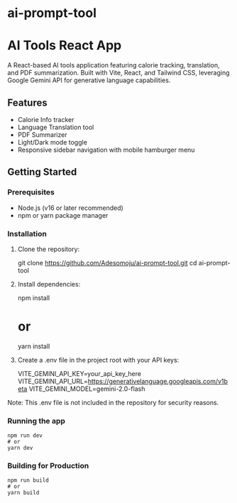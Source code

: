 # ai-prompt-tool

# AI Tools React App

A React-based AI tools application featuring calorie tracking, translation, and PDF summarization. Built with Vite, React, and Tailwind CSS, leveraging Google Gemini API for generative language capabilities.

## Features

- Calorie Info tracker  
- Language Translation tool  
- PDF Summarizer  
- Light/Dark mode toggle  
- Responsive sidebar navigation with mobile hamburger menu  

## Getting Started

### Prerequisites

- Node.js (v16 or later recommended)  
- npm or yarn package manager  

### Installation

1. Clone the repository:

   git clone https://github.com/Adesomoju/ai-prompt-tool.git
   cd ai-prompt-tool

2. Install dependencies:

    npm install
    # or
    yarn install


3. Create a .env file in the project root with your API keys:

    VITE_GEMINI_API_KEY=your_api_key_here
    VITE_GEMINI_API_URL=https://generativelanguage.googleapis.com/v1beta
    VITE_GEMINI_MODEL=gemini-2.0-flash

Note: This .env file is not included in the repository for security reasons. 


### Running the app

    npm run dev
    # or
    yarn dev


### Building for Production

    npm run build
    # or
    yarn build
